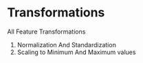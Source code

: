 # Transformations
All Feature Transformations
1. Normalization And Standardization
2. Scaling to Minimum And Maximum values
